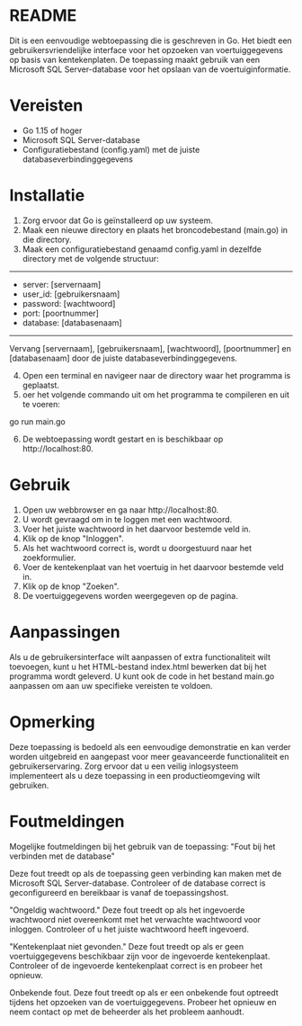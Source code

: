 # README
Dit is een eenvoudige webtoepassing die is geschreven in Go. Het biedt een gebruikersvriendelijke interface voor het opzoeken van voertuiggegevens op basis van kentekenplaten. De toepassing maakt gebruik van een Microsoft SQL Server-database voor het opslaan van de voertuiginformatie.

# Vereisten
- Go 1.15 of hoger
- Microsoft SQL Server-database
- Configuratiebestand (config.yaml) met de juiste databaseverbindinggegevens

# Installatie
1. Zorg ervoor dat Go is geïnstalleerd op uw systeem.
2. Maak een nieuwe directory en plaats het broncodebestand (main.go) in die directory.
3. Maak een configuratiebestand genaamd config.yaml in dezelfde directory met de volgende structuur:
-----------------------
- server: [servernaam]
- user_id: [gebruikersnaam]
- password: [wachtwoord]
- port: [poortnummer]
- database: [databasenaam]
-----------------------
Vervang [servernaam], [gebruikersnaam], [wachtwoord], [poortnummer] en [databasenaam] door de juiste databaseverbindinggegevens.

4. Open een terminal en navigeer naar de directory waar het programma is geplaatst.
5. oer het volgende commando uit om het programma te compileren en uit te voeren:

go run main.go

6. De webtoepassing wordt gestart en is beschikbaar op http://localhost:80.

# Gebruik
1. Open uw webbrowser en ga naar http://localhost:80.
2. U wordt gevraagd om in te loggen met een wachtwoord.
3. Voer het juiste wachtwoord in het daarvoor bestemde veld in.
4. Klik op de knop "Inloggen".
5. Als het wachtwoord correct is, wordt u doorgestuurd naar het zoekformulier.
6. Voer de kentekenplaat van het voertuig in het daarvoor bestemde veld in.
7. Klik op de knop "Zoeken".
8. De voertuiggegevens worden weergegeven op de pagina.

# Aanpassingen
Als u de gebruikersinterface wilt aanpassen of extra functionaliteit wilt toevoegen, kunt u het HTML-bestand index.html bewerken dat bij het programma wordt geleverd. U kunt ook de code in het bestand main.go aanpassen om aan uw specifieke vereisten te voldoen.

# Opmerking
Deze toepassing is bedoeld als een eenvoudige demonstratie en kan verder worden uitgebreid en aangepast voor meer geavanceerde functionaliteit en gebruikerservaring. Zorg ervoor dat u een veilig inlogsysteem implementeert als u deze toepassing in een productieomgeving wilt gebruiken.

# Foutmeldingen
Mogelijke foutmeldingen bij het gebruik van de toepassing:
"Fout bij het verbinden met de database"

Deze fout treedt op als de toepassing geen verbinding kan maken met de Microsoft SQL Server-database. Controleer of de database correct is geconfigureerd en bereikbaar is vanaf de toepassingshost.

"Ongeldig wachtwoord."
Deze fout treedt op als het ingevoerde wachtwoord niet overeenkomt met het verwachte wachtwoord voor inloggen. Controleer of u het juiste wachtwoord heeft ingevoerd.

"Kentekenplaat niet gevonden."
Deze fout treedt op als er geen voertuiggegevens beschikbaar zijn voor de ingevoerde kentekenplaat. Controleer of de ingevoerde kentekenplaat correct is en probeer het opnieuw.

Onbekende fout.
Deze fout treedt op als er een onbekende fout optreedt tijdens het opzoeken van de voertuiggegevens. Probeer het opnieuw en neem contact op met de beheerder als het probleem aanhoudt.